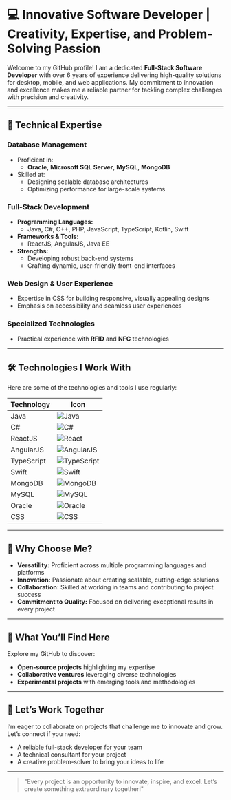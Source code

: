# 💻 Innovative Software Developer | Creativity, Expertise, and Problem-Solving Passion

Welcome to my GitHub profile! I am a dedicated **Full-Stack Software Developer** with over 6 years of experience delivering high-quality solutions for desktop, mobile, and web applications. My commitment to innovation and excellence makes me a reliable partner for tackling complex challenges with precision and creativity.

---

## 🔧 Technical Expertise

### **Database Management**
- Proficient in:
  - **Oracle**, **Microsoft SQL Server**, **MySQL**, **MongoDB**
- Skilled at:
  - Designing scalable database architectures
  - Optimizing performance for large-scale systems

### **Full-Stack Development**
- **Programming Languages:**
  - Java, C#, C++, PHP, JavaScript, TypeScript, Kotlin, Swift
- **Frameworks & Tools:**
  - ReactJS, AngularJS, Java EE
- **Strengths:**
  - Developing robust back-end systems
  - Crafting dynamic, user-friendly front-end interfaces

### **Web Design & User Experience**
- Expertise in CSS for building responsive, visually appealing designs
- Emphasis on accessibility and seamless user experiences

### **Specialized Technologies**
- Practical experience with **RFID** and **NFC** technologies

---

## 🛠️ Technologies I Work With

Here are some of the technologies and tools I use regularly:

| Technology         | Icon                                                                                     |
|--------------------|------------------------------------------------------------------------------------------|
| Java              | ![Java](https://img.shields.io/badge/Java-ED8B00?style=for-the-badge&logo=java&logoColor=white) |
| C#                | ![C#](https://img.shields.io/badge/C%23-239120?style=for-the-badge&logo=csharp&logoColor=white) |
| ReactJS           | ![React](https://img.shields.io/badge/React-20232A?style=for-the-badge&logo=react&logoColor=61DAFB) |
| AngularJS         | ![AngularJS](https://img.shields.io/badge/AngularJS-E23237?style=for-the-badge&logo=angularjs&logoColor=white) |
| TypeScript        | ![TypeScript](https://img.shields.io/badge/TypeScript-007ACC?style=for-the-badge&logo=typescript&logoColor=white) |
| Swift             | ![Swift](https://img.shields.io/badge/Swift-FA7343?style=for-the-badge&logo=swift&logoColor=white) |
| MongoDB           | ![MongoDB](https://img.shields.io/badge/MongoDB-4EA94B?style=for-the-badge&logo=mongodb&logoColor=white) |
| MySQL             | ![MySQL](https://img.shields.io/badge/MySQL-4479A1?style=for-the-badge&logo=mysql&logoColor=white) |
| Oracle            | ![Oracle](https://img.shields.io/badge/Oracle-F80000?style=for-the-badge&logo=oracle&logoColor=white) |
| CSS               | ![CSS](https://img.shields.io/badge/CSS-1572B6?style=for-the-badge&logo=css3&logoColor=white) |

---

## 🚀 Why Choose Me?

- **Versatility:** Proficient across multiple programming languages and platforms
- **Innovation:** Passionate about creating scalable, cutting-edge solutions
- **Collaboration:** Skilled at working in teams and contributing to project success
- **Commitment to Quality:** Focused on delivering exceptional results in every project

---

## 🌟 What You’ll Find Here

Explore my GitHub to discover:
- **Open-source projects** highlighting my expertise
- **Collaborative ventures** leveraging diverse technologies
- **Experimental projects** with emerging tools and methodologies

---

## 🤝 Let’s Work Together

I’m eager to collaborate on projects that challenge me to innovate and grow. Let’s connect if you need:
- A reliable full-stack developer for your team
- A technical consultant for your project
- A creative problem-solver to bring your ideas to life

---

> "Every project is an opportunity to innovate, inspire, and excel. Let’s create something extraordinary together!"
